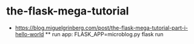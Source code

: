 # the-flask-mega-tutorial

* https://blog.miguelgrinberg.com/post/the-flask-mega-tutorial-part-i-hello-world
** run app: FLASK_APP=microblog.py flask run



